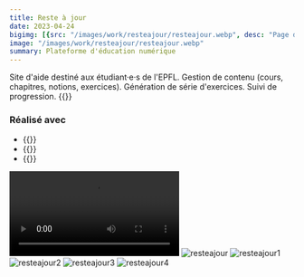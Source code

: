 ```yaml
---
title: Reste à jour
date: 2023-04-24
bigimg: [{src: "/images/work/resteajour/resteajour.webp", desc: "Page d'accueil"}]
image: "/images/work/resteajour/resteajour.webp"
summary: Plateforme d'éducation numérique
---
```


Site d'aide destiné aux étudiant·e·s de l'EPFL. Gestion de contenu (cours, chapitres, notions, exercices). Génération de série d'exercices. Suivi de progression. <!--more--> {{<link href="https://resteajour.ch" class="badge" inner="amacepfl.ch" target="_blank" >}}

### Réalisé avec
- {{<span class="btn btn-danger my-2" inner="MongoDB" >}}
- {{<span class="btn btn-primary my-2" inner="Express" >}}
- {{<span class="btn btn-success my-2" inner="Node.js" >}}

![resteajour](/videos/resteajour.mp4)
![resteajour](/images/work/resteajour/resteajour.webp)
![resteajour1](/images/work/resteajour/resteajour1.webp)
![resteajour2](/images/work/resteajour/resteajour2.webp)
![resteajour3](/images/work/resteajour/resteajour3.webp)
![resteajour4](/images/work/resteajour/resteajour4.webp)